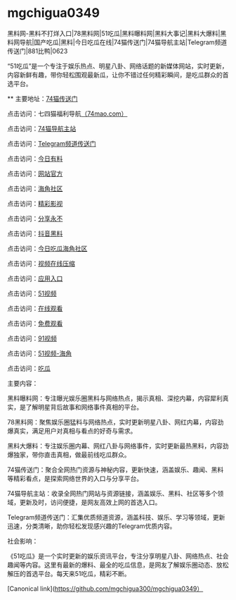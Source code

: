 # mgchigua0349
黑料网-黑料不打烊入口|78黑料网|51吃瓜|黑料曝料网|黑料大事记|黑料大爆料|黑料网导航|国产吃瓜|黑料|今日吃瓜在线|74猫传送门|74猫导航主站|Telegram频道传送门|881比鸭|0623

“51吃瓜”是一个专注于娱乐热点、明星八卦、网络话题的新媒体网站，实时更新，内容新鲜有趣，带你轻松围观最新瓜，让你不错过任何精彩瞬间，是吃瓜群众的首选平台。

** 主要地址：<a href="https://74mao.com/">74猫传送门</a>

点击访问：七四猫福利导航<a href="https://74mao.com/">（74mao.com）</a>

点击访问：<a href="https://74mao.com/">74猫导航主站</a>

点击访问：<a href="https://74mao.com/">Telegram频道传送门</a>

点击访问：<a href="https://heiliaowangjin.pages.dev/">今日有料</a>

点击访问：<a href="https://hj-251.pages.dev/">网站官方</a>

点击访问：<a href="https://hj-258.pages.dev/">海角社区</a>

点击访问：<a href="https://hj-260.pages.dev/">精彩影视</a>

点击访问：<a href="https://hj-264.pages.dev/">分享永不</a>

点击访问：<a href="https://hj-267.pages.dev/">抖音黑料</a>

点击访问：<a href="https://hj-268.pages.dev/">今日吃瓜海角社区</a>

点击访问：<a href="https://hj-279.pages.dev/">视频在线压缩</a>

点击访问：<a href="https://hj-288.pages.dev/">应用入口</a>

点击访问：<a href="https://hj-295.pages.dev/">51视频</a>

点击访问：<a href="https://hj-301.pages.dev/">在线观看</a>

点击访问：<a href="https://hj-309.pages.dev/">免费观看</a>

点击访问：<a href="https://hj-356.pages.dev/">91视频</a>

点击访问：<a href="https://hj-348.pages.dev/">51视频-海角</a>

点击访问：<a href="https://hj-344.pages.dev/">吃瓜</a>

主要内容：

黑料曝料网：专注曝光娱乐圈黑料与网络热点，揭示真相、深挖内幕，内容犀利真实，是了解明星背后故事和网络事件真相的平台。

78黑料网：聚焦娱乐圈猛料与网络热点，实时更新明星八卦、网红内幕，内容劲爆真实，满足用户对真相与看点的好奇与需求。

黑料大爆料：专注娱乐圈内幕、网红八卦与网络事件，实时更新最热黑料，内容劲爆独家，带你直击真相，做最前线吃瓜群众。

74猫传送门：聚合全网热门资源与神秘内容，更新快速，涵盖娱乐、趣闻、黑料等精彩看点，是探索网络世界的入口与分享平台。

74猫导航主站：收录全网热门网站与资源链接，涵盖娱乐、黑料、社区等多个领域，更新及时，访问便捷，是网友高效上网的首选入口。

Telegram频道传送门：汇集优质频道资源，涵盖科技、娱乐、学习等领域，更新迅速，分类清晰，助你轻松发现感兴趣的Telegram优质内容。

社会影响：

《51吃瓜》是一个实时更新的娱乐资讯平台，专注分享明星八卦、网络热点、社会趣闻等内容。这里有最新的爆料、最全的吃瓜信息，是网友了解娱乐圈动态、放松解压的首选平台。每天来51吃瓜，精彩不断。

[Canonical link](https://github.com/mgchigua300/mgchigua0349）
